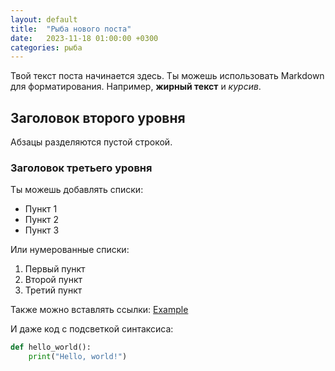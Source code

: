 ```yaml
---
layout: default
title:  "Рыба нового поста"
date:   2023-11-18 01:00:00 +0300
categories: рыба
---
```


Твой текст поста начинается здесь. Ты можешь использовать Markdown для форматирования. Например, **жирный текст** и _курсив_.

## Заголовок второго уровня

Абзацы разделяются пустой строкой. 

### Заголовок третьего уровня

Ты можешь добавлять списки:

- Пункт 1
- Пункт 2
- Пункт 3

Или нумерованные списки:

1. Первый пункт
2. Второй пункт
3. Третий пункт

Также можно вставлять ссылки: [Example](https://www.example.com/)

И даже код с подсветкой синтаксиса:

```python
def hello_world():
    print("Hello, world!")
